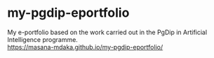 # my-pgdip-eportfolio
My e-portfolio based on the work carried out in the PgDip in Artificial Intelligence programme.<br>
https://masana-mdaka.github.io/my-pgdip-eportfolio/
